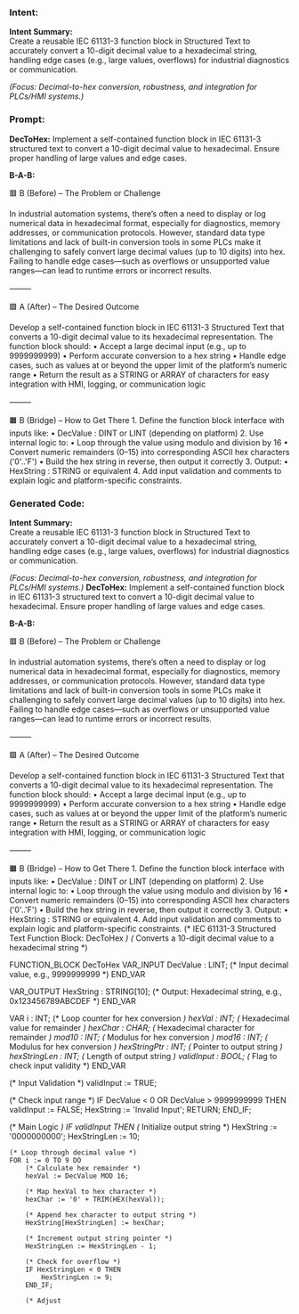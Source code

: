 ### Intent:
**Intent Summary:**  
Create a reusable IEC 61131-3 function block in Structured Text to accurately convert a 10-digit decimal value to a hexadecimal string, handling edge cases (e.g., large values, overflows) for industrial diagnostics or communication.  

*(Focus: Decimal-to-hex conversion, robustness, and integration for PLCs/HMI systems.)*

### Prompt:
**DecToHex:**
Implement a self-contained function block in IEC 61131-3 structured text to convert a 10-digit decimal value to hexadecimal. Ensure proper handling of large values and edge cases.

**B-A-B:**

🟥 B (Before) – The Problem or Challenge

In industrial automation systems, there’s often a need to display or log numerical data in hexadecimal format, especially for diagnostics, memory addresses, or communication protocols. However, standard data type limitations and lack of built-in conversion tools in some PLCs make it challenging to safely convert large decimal values (up to 10 digits) into hex. Failing to handle edge cases—such as overflows or unsupported value ranges—can lead to runtime errors or incorrect results.

⸻

🟩 A (After) – The Desired Outcome

Develop a self-contained function block in IEC 61131-3 Structured Text that converts a 10-digit decimal value to its hexadecimal representation. The function block should:
	•	Accept a large decimal input (e.g., up to 9999999999)
	•	Perform accurate conversion to a hex string
	•	Handle edge cases, such as values at or beyond the upper limit of the platform’s numeric range
	•	Return the result as a STRING or ARRAY of characters for easy integration with HMI, logging, or communication logic

⸻

🟧 B (Bridge) – How to Get There
	1.	Define the function block interface with inputs like:
	•	DecValue : DINT or LINT (depending on platform)
	2.	Use internal logic to:
	•	Loop through the value using modulo and division by 16
	•	Convert numeric remainders (0–15) into corresponding ASCII hex characters ('0'..'F')
	•	Build the hex string in reverse, then output it correctly
	3.	Output:
	•	HexString : STRING or equivalent
	4.	Add input validation and comments to explain logic and platform-specific constraints.

### Generated Code:
**Intent Summary:**  
Create a reusable IEC 61131-3 function block in Structured Text to accurately convert a 10-digit decimal value to a hexadecimal string, handling edge cases (e.g., large values, overflows) for industrial diagnostics or communication.  

*(Focus: Decimal-to-hex conversion, robustness, and integration for PLCs/HMI systems.)*
**DecToHex:**
Implement a self-contained function block in IEC 61131-3 structured text to convert a 10-digit decimal value to hexadecimal. Ensure proper handling of large values and edge cases.

**B-A-B:**

🟥 B (Before) – The Problem or Challenge

In industrial automation systems, there’s often a need to display or log numerical data in hexadecimal format, especially for diagnostics, memory addresses, or communication protocols. However, standard data type limitations and lack of built-in conversion tools in some PLCs make it challenging to safely convert large decimal values (up to 10 digits) into hex. Failing to handle edge cases—such as overflows or unsupported value ranges—can lead to runtime errors or incorrect results.

⸻

🟩 A (After) – The Desired Outcome

Develop a self-contained function block in IEC 61131-3 Structured Text that converts a 10-digit decimal value to its hexadecimal representation. The function block should:
	•	Accept a large decimal input (e.g., up to 9999999999)
	•	Perform accurate conversion to a hex string
	•	Handle edge cases, such as values at or beyond the upper limit of the platform’s numeric range
	•	Return the result as a STRING or ARRAY of characters for easy integration with HMI, logging, or communication logic

⸻

🟧 B (Bridge) – How to Get There
	1.	Define the function block interface with inputs like:
	•	DecValue : DINT or LINT (depending on platform)
	2.	Use internal logic to:
	•	Loop through the value using modulo and division by 16
	•	Convert numeric remainders (0–15) into corresponding ASCII hex characters ('0'..'F')
	•	Build the hex string in reverse, then output it correctly
	3.	Output:
	•	HexString : STRING or equivalent
	4.	Add input validation and comments to explain logic and platform-specific constraints.
(* IEC 61131-3 Structured Text Function Block: DecToHex *)
(* Converts a 10-digit decimal value to a hexadecimal string *)

FUNCTION_BLOCK DecToHex
VAR_INPUT
    DecValue : LINT; (* Input decimal value, e.g., 9999999999 *)
END_VAR

VAR_OUTPUT
    HexString : STRING[10]; (* Output: Hexadecimal string, e.g., 0x123456789ABCDEF *)
END_VAR

VAR
    i : INT; (* Loop counter for hex conversion *)
    hexVal : INT; (* Hexadecimal value for remainder *)
    hexChar : CHAR; (* Hexadecimal character for remainder *)
    mod10 : INT; (* Modulus for hex conversion *)
    mod16 : INT; (* Modulus for hex conversion *)
    hexStringPtr : INT; (* Pointer to output string *)
    hexStringLen : INT; (* Length of output string *)
    validInput : BOOL; (* Flag to check input validity *)
END_VAR

(* Input Validation *)
validInput := TRUE;

(* Check input range *)
IF DecValue < 0 OR DecValue > 9999999999 THEN
    validInput := FALSE;
    HexString := 'Invalid Input';
    RETURN;
END_IF;

(* Main Logic *)
IF validInput THEN
    (* Initialize output string *)
    HexString := '0000000000';
    HexStringLen := 10;

    (* Loop through decimal value *)
    FOR i := 0 TO 9 DO
        (* Calculate hex remainder *)
        hexVal := DecValue MOD 16;

        (* Map hexVal to hex character *)
        hexChar := '0' + TRIM(HEX(hexVal));

        (* Append hex character to output string *)
        HexString[HexStringLen] := hexChar;

        (* Increment output string pointer *)
        HexStringLen := HexStringLen - 1;

        (* Check for overflow *)
        IF HexStringLen < 0 THEN
            HexStringLen := 9;
        END_IF;

        (* Adjust
